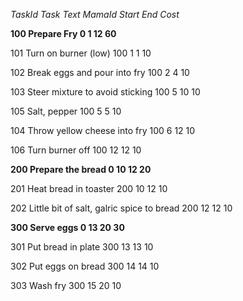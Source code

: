 _TaskId Task Text MamaId Start End Cost_

**100	Prepare Fry	0	1	12	60**

101	Turn on burner (low)	100	1	1	10

102	Break eggs and pour into fry	100	2	4	10

103	Steer mixture to avoid sticking	100	5	10	10

105	Salt, pepper	100	5	5	10

104	Throw yellow cheese into fry	100	6	12	10

106	Turn burner off	100	12	12	10

**200	Prepare the bread	0	10	12	20**

201	Heat bread in toaster	200	10	12	10

202	Little bit of salt, galric spice to bread	200	12	12	10

**300	Serve eggs	0	13	20	30**

301	Put bread in plate	300	13	13	10

302	Put eggs on bread	300	14	14	10

303	Wash fry	300	15	20	10
